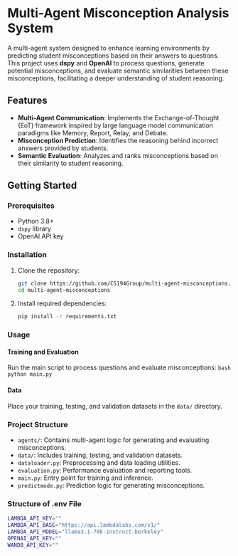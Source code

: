 # Multi-Agent Misconception Analysis System

A multi-agent system designed to enhance learning environments by predicting student misconceptions based on their answers to questions. This project uses **dspy** and **OpenAI** to process questions, generate potential misconceptions, and evaluate semantic similarities between these misconceptions, facilitating a deeper understanding of student reasoning.

## Features

- **Multi-Agent Communication**: Implements the Exchange-of-Thought (EoT) framework inspired by large language model communication paradigms like Memory, Report, Relay, and Debate.
- **Misconception Prediction**: Identifies the reasoning behind incorrect answers provided by students.
- **Semantic Evaluation**: Analyzes and ranks misconceptions based on their similarity to student reasoning.

## Getting Started

### Prerequisites

- Python 3.8+
- `dspy` library
- OpenAI API key

### Installation

1. Clone the repository:

   ```bash
   git clone https://github.com/CS194Group/multi-agent-misconceptions.git
   cd multi-agent-misconceptions
   ```

2. Install required dependencies:
   ```bash
   pip install -r requirements.txt
   ```

### Usage

#### Training and Evaluation

Run the main script to process questions and evaluate misconceptions:
`bash
    python main.py
    `

#### Data

Place your training, testing, and validation datasets in the `data/` directory.

### Project Structure

- `agents/`: Contains multi-agent logic for generating and evaluating misconceptions.
- `data/`: Includes training, testing, and validation datasets.
- `dataloader.py`: Preprocessing and data loading utilities.
- `evaluation.py`: Performance evaluation and reporting tools.
- `main.py`: Entry point for training and inference.
- `predictmode.py`: Prediction logic for generating misconceptions.

### Structure of .env File 
    
```bash
LAMBDA_API_KEY=""
LAMBDA_API_BASE="https://api.lambdalabs.com/v1/"
LAMBDA_API_MODEL="llama3.1-70b-instruct-berkeley"
OPENAI_API_KEY=""
WANDB_API_KEY=""
```
